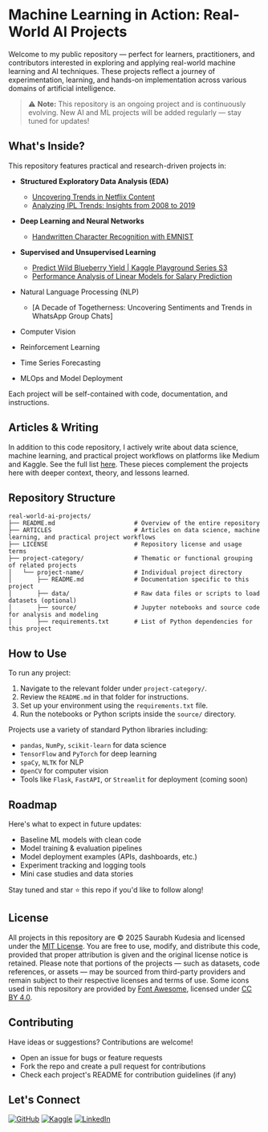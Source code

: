 # Machine Learning in Action: Real-World AI Projects
Welcome to my public repository — perfect for learners, practitioners, and contributors interested in exploring and applying real-world machine learning and AI techniques. These projects reflect a journey of experimentation, learning, and hands-on implementation across various domains of artificial intelligence.

> ⚠️ **Note:** This repository is an ongoing project and is continuously evolving. New AI and ML projects will be added regularly — stay tuned for updates!

## What's Inside?
This repository features practical and research-driven projects in:
- **Structured Exploratory Data Analysis (EDA)**
   - [Uncovering Trends in Netflix Content](structured-eda/uncovering-trends-in-netflix-content/)
   - [Analyzing IPL Trends: Insights from 2008 to 2019](/structured-eda/analyzing-ipl-trends/)

- **Deep Learning and Neural Networks**
   - [Handwritten Character Recognition with EMNIST](deep-learning-nn/handwritten-character-recognition/)

- **Supervised and Unsupervised Learning**
   - [Predict Wild Blueberry Yield | Kaggle Playground Series S3](https://github.com/saurabh-kudesia/real-world-ai-projects/tree/main/supervised-unsupervised-learning/predict-blueberry-yield/)
   - [Performance Analysis of Linear Models for Salary Prediction](/supervised-unsupervised-learning/perf-analysis-linear-models/)
- Natural Language Processing (NLP)
   - [A Decade of Togetherness: Uncovering Sentiments and Trends in WhatsApp Group Chats]
- Computer Vision
- Reinforcement Learning
- Time Series Forecasting
- MLOps and Model Deployment

Each project will be self-contained with code, documentation, and instructions.

## Articles & Writing
In addition to this code repository, I actively write about data science, machine learning, and practical project workflows on platforms like Medium and Kaggle. See the full list [here](ARTICLES.md). These pieces complement the projects here with deeper context, theory, and lessons learned.

## Repository Structure

```
real-world-ai-projects/
├── README.md                      # Overview of the entire repository
├── ARTICLES                       # Articles on data science, machine learning, and practical project workflows
├── LICENSE                        # Repository license and usage terms
├── project-category/              # Thematic or functional grouping of related projects
│   └── project-name/              # Individual project directory
│       ├── README.md              # Documentation specific to this project
│       ├── data/                  # Raw data files or scripts to load datasets (optional)
│       ├── source/                # Jupyter notebooks and source code for analysis and modeling
│       ├── requirements.txt       # List of Python dependencies for this project

```

## How to Use
To run any project:
1. Navigate to the relevant folder under `project-category/`.
2. Review the `README.md` in that folder for instructions.
3. Set up your environment using the `requirements.txt` file.
4. Run the notebooks or Python scripts inside the `source/` directory.

Projects use a variety of standard Python libraries including:

- `pandas`, `NumPy`, `scikit-learn` for data science
- `TensorFlow` and `PyTorch` for deep learning
- `spaCy`, `NLTK` for NLP
- `OpenCV` for computer vision
- Tools like `Flask`, `FastAPI`, or `Streamlit` for deployment (coming soon)

## Roadmap
Here's what to expect in future updates:
- Baseline ML models with clean code
- Model training & evaluation pipelines
- Model deployment examples (APIs, dashboards, etc.)
- Experiment tracking and logging tools
- Mini case studies and data stories

Stay tuned and star ⭐ this repo if you'd like to follow along!

## License
All projects in this repository are © 2025 Saurabh Kudesia and licensed under the [MIT License](https://opensource.org/licenses/MIT). You are free to use, modify, and distribute this code, provided that proper attribution is given and the original license notice is retained. Please note that portions of the projects — such as datasets, code references, or assets — may be sourced from third-party providers and remain subject to their respective licenses and terms of use. 
Some icons used in this repository are provided by [Font Awesome](https://fontawesome.com), licensed under [CC BY 4.0](https://creativecommons.org/licenses/by/4.0/).

## Contributing
Have ideas or suggestions? Contributions are welcome!

- Open an issue for bugs or feature requests
- Fork the repo and create a pull request for contributions
- Check each project's README for contribution guidelines (if any)

## Let's Connect
[![GitHub](https://img.shields.io/badge/GitHub-100000?style=flat&logo=github&logoColor=white)](https://github.com/saurabh-kudesia)
[![Kaggle](https://img.shields.io/badge/Kaggle-20BEFF?style=flat&logo=kaggle&logoColor=white)](https://www.kaggle.com/saurabhkudesia)
[![LinkedIn](https://img.shields.io/badge/LinkedIn-0A66C2?style=flat&logo=linkedin&logoColor=white)](https://www.linkedin.com/in/saurabhkudesia/)
